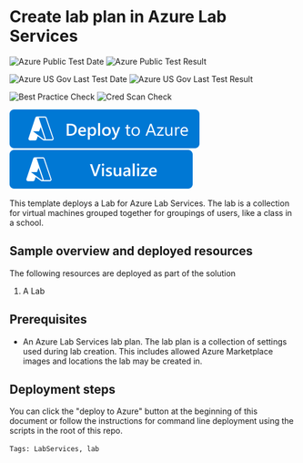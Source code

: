 # Create lab plan in Azure Lab Services

![Azure Public Test Date](https://azurequickstartsservice.blob.core.windows.net/badges/quickstarts/microsoft.labservices/lab-using-lab-plan/PublicLastTestDate.svg)
![Azure Public Test Result](https://azurequickstartsservice.blob.core.windows.net/badges/quickstarts/microsoft.labservices/lab-using-lab-plan/PublicDeployment.svg)

![Azure US Gov Last Test Date](https://azurequickstartsservice.blob.core.windows.net/badges/quickstarts/microsoft.labservices/lab-using-lab-plan/FairfaxLastTestDate.svg)
![Azure US Gov Last Test Result](https://azurequickstartsservice.blob.core.windows.net/badges/quickstarts/microsoft.labservices/lab-using-lab-plan/FairfaxDeployment.svg)

![Best Practice Check](https://azurequickstartsservice.blob.core.windows.net/badges/quickstarts/microsoft.labservices/lab-using-lab-plan/BestPracticeResult.svg)
![Cred Scan Check](https://azurequickstartsservice.blob.core.windows.net/badges/quickstarts/microsoft.labservices/lab-using-lab-plan/CredScanResult.svg)

[![Deploy To Azure](https://raw.githubusercontent.com/Azure/azure-quickstart-templates/master/1-CONTRIBUTION-GUIDE/images/deploytoazure.svg?sanitize=true)](https://portal.azure.com/#create/Microsoft.Template/uri/https%3A%2F%2Fraw.githubusercontent.com%2FAzure%2Fazure-quickstart-templates%2Fmaster%2Fquickstarts%2Fmicrosoft.labservices%2Flab-using-lab-plan%2Fazuredeploy.json)
[![Visualize](https://raw.githubusercontent.com/Azure/azure-quickstart-templates/master/1-CONTRIBUTION-GUIDE/images/visualizebutton.svg?sanitize=true)](http://armviz.io/#/?load=https%3A%2F%2Fraw.githubusercontent.com%2FAzure%2Fazure-quickstart-templates%2Fmaster%2Fquickstarts%2Fmicrosoft.labservices%2Flab-using-lab-plan%2Fazuredeploy.json)

This template deploys a Lab for Azure Lab Services. The lab is a collection for virtual machines grouped together for groupings of users, like a class in a school.

## Sample overview and deployed resources

The following resources are deployed as part of the solution

1. A Lab

## Prerequisites

- An Azure Lab Services lab plan.  The lab plan is a collection of settings used during lab creation.  This includes allowed Azure Marketplace images and locations the lab may be created in.

## Deployment steps

You can click the "deploy to Azure" button at the beginning of this document or follow the instructions for command line deployment using the scripts in the root of this repo.

`Tags: LabServices, lab`
